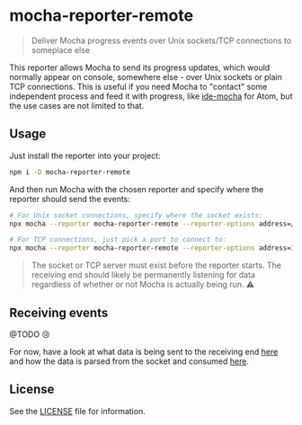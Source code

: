 # mocha-reporter-remote

> Deliver Mocha progress events over Unix sockets/TCP connections to someplace else

This reporter allows Mocha to send its progress updates, which would normally appear on console, somewhere else - over Unix sockets or plain TCP connections. This is useful if you need Mocha to "contact" some independent process and feed it with progress, like [ide-mocha][ide-mocha] for Atom, but the use cases are not limited to that.

## Usage

Just install the reporter into your project:

```sh
npm i -D mocha-reporter-remote
```

And then run Mocha with the chosen reporter and specify where the reporter should send the events:

```sh
# For Unix socket connections, specify where the socket exists:
npx mocha --reporter mocha-reporter-remote --reporter-options address=/var/folders/np/yp1y_nk504b0k61prl2pk4b40000gn/T/mocha-reporter-remote.sock

# For TCP connections, just pick a port to connect to:
npx mocha --reporter mocha-reporter-remote --reporter-options address=12345
```

> The socket or TCP server must exist before the reporter starts. The receiving end should likely be permanently listening for data regardless of whether or not Mocha is actually being run. ⚠️

## Receiving events

@TODO 😢

For now, have a look at what data is being sent to the receiving end [here](src/serialisers.mjs) and how the data is parsed from the socket and consumed [here](https://github.com/Dreamscapes/atom-ide-mocha-core/blob/master/packages/ide-mocha/src/remote/index.mjs).

## License

See the [LICENSE](LICENSE) file for information.

[ide-mocha]: https://github.com/Dreamscapes/atom-ide-mocha-core/tree/master/packages/ide-mocha
